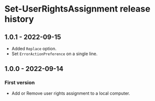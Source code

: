 # Set-UserRightsAssignment release history

## 1.0.1 - 2022-09-15

* Added `Replace` option.
* Set `ErrorActionPreference` on a single line.

## 1.0.0 - 2022-09-14

### First version

* Add or Remove user rights assignment to a local computer.
